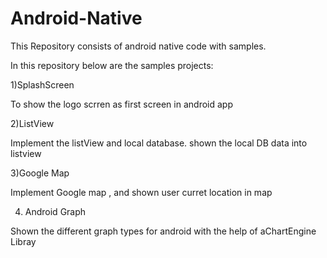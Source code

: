 Android-Native
==============

 This Repository consists of android native code with samples.

In this repository below are the samples projects:

1)SplashScreen

To show the logo scrren as first screen in android app

2)ListView 

Implement the listView and local database. shown the local DB data into listview

3)Google Map

Implement Google map , and shown user curret location in map

4) Android Graph

Shown the different graph types for android with the help of aChartEngine Libray
